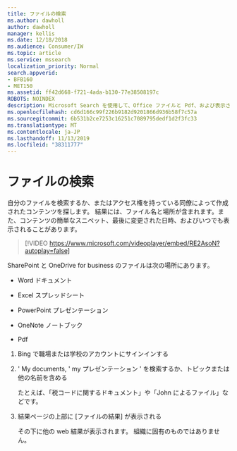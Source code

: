 ```yaml
---
title: ファイルの検索
ms.author: dawholl
author: dawholl
manager: kellis
ms.date: 12/18/2018
ms.audience: Consumer/IW
ms.topic: article
ms.service: mssearch
localization_priority: Normal
search.appverid:
- BFB160
- MET150
ms.assetid: ff42d668-f721-4ada-b130-77e38508197c
ROBOTS: NOINDEX
description: Microsoft Search を使用して、Office ファイルと Pdf、および表示される情報を検索する
ms.openlocfilehash: cd6d166c99f226b9182d9201866d936b58f7c57a
ms.sourcegitcommit: 6b531b2ce7253c16251c7089795dedf1d2f3fc33
ms.translationtype: MT
ms.contentlocale: ja-JP
ms.lasthandoff: 11/13/2019
ms.locfileid: "38311777"
---
```

# <a name="find-files"></a>ファイルの検索

自分のファイルを検索するか、またはアクセス権を持っている同僚によって作成されたコンテンツを探します。 結果には、ファイル名と場所が含まれます。また、コンテンツの簡単なスニペット、最後に変更された日時、およびいつでも表示されることがあります。
  
> [!VIDEO https://www.microsoft.com/videoplayer/embed/RE2AsoN?autoplay=false]
  
SharePoint と OneDrive for business のファイルは次の場所にあります。
  
- Word ドキュメント
    
- Excel スプレッドシート
    
- PowerPoint プレゼンテーション
    
- OneNote ノートブック
    
- Pdf
    
1. Bing で職場または学校のアカウントにサインインする
    
2. ' My documents, ' my プレゼンテーション ' を検索するか、トピックまたは他の名前を含める
    
    たとえば、「税コードに関するドキュメント」や「John によるファイル」などです。
    
3. 結果ページの上部に [ファイルの結果] が表示される
    
    その下に他の web 結果が表示されます。 組織に固有のものではありません。


